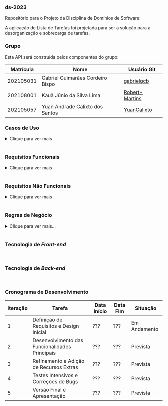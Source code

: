 ### ds-2023
Repositório para o Projeto da Disciplína de Domínios de Software:

A aplicação de Lista de Tarefas foi projetada para ser a solução para a desorganização e sobrecarga de tarefas.

### Grupo
Esta API será construída pelos componentes do grupo:

|Matrícula|Nome|Usuário Git|
|---|---|---|
|202105031|Gabriel Guimarães Cordeiro Bispo|[gabrielgcb](https://github.com/gabrielgcb)|
|202108001|Kauã Júnio da Silva Lima |[Robert-Martins](https://github.com/kauajuno)|
|202105057|Yuan Andrade Calixto dos Santos|[YuanCalixto](https://github.com/YuanCalixto)|

### Casos de Uso

<details><summary>Clique para ver mais</summary>

UC001 - Eu como usuário quero registrar tarefas e poder visualizá-las na tela para poder me lembrar dos meus afazeres.
UC002 - Eu como usuário quero atribuir título e descrição às minhas tarefas para visualizar uma tarefa tanto num contexto compacto (visualizar um conjunto de tarefas somente com um título) quanto num contexto detalhado (visualizar título e descrição de uma única tarefa).
UC003 - Eu como usuário quero criar diferentes listas que contenham diferentes tarefas para manter um ambiente mais organizado.
UC004 - Eu como usuário quero assinalar ou desassinalar uma tarefa como concluída para manter controle do que eu fiz e do que eu não fiz.
UC005 - Eu como usuário quero excluir tarefas para evitar um flood de tarefas que não me interessam mais.
UC006 - Eu como usuário quero ter a opção de registrar um horário até o qual uma tarefa possa ser concluída.
UC007 - Eu como usuário quero ser avisado quando o tempo limite de conclusão de uma tarefa esteja se aproximando.
UC008 - Eu como usuário quero ver as tarefas em ordem de tempo limite de conclusão para saber o que priorizar.
UC009 - Eu como usuário quero pesquisar tarefas pelo título para achá-las com mais facilidade em meio a uma quantidade massiva de tarefas.
UC010 - Eu como usuário gostaria de disponibilizar lista de tarefas para outros usuários, a fim de ocorrer uma colaboração. 
UC011 - Eu como usuário desejo adicionar etiquetas às tarefas para classificá-las com base em sua urgência, permitindo priorizar de forma eficaz.  
UC012 - Eu como usuário desejo logar na minha própria conta para ter acesso às minhas tarefas de múltiplos lugares diferentes
UC013 - Eu como usuário desejo adicionar outros usuários a uma lista de amigos para partilharmos de uma mesma lista de tarefas
UC014 - Eu como usuário desejo configurar listas como privadas ou compartilhadas para poder partilhar de uma mesma lista de tarefas com outras pessoas
UC015 - Eu como usuário pretendo selecionar amigos com os quais irei partilhar uma determinada lista de tarefas caso esta seja compartilhada


</details>

<br>


### Requisitos Funcionais

<details><summary>Clique para ver mais</summary>

</details>

<br>

### Requisitos Não Funcionais

<details><summary>Clique para ver mais</summary>

RNF001 - A aplicação deve ser responsiva e se adaptar a diferentes tamanhos de tela sem apresentar uma UI de baixa qualidade.
RNF002 - A aplicação deve levar menos de 5 segundos para abrir.
RNF003 - A aplicação deve seguir padrão de design do Google (Material Design 3).
RNF004 - A aplicação deve possuir opção de tema que se adeque melhor ao horário no qual o usuário abre a aplicação (modo claro e modo escuro);
RNF005 - A aplicação deve ser capaz de lidar com vários usuários simultâneos. 

</details>

<br>

### Regras de Negócio
<details><summary>Clique para ver mais...</summary>

</details>

<br>

### Tecnologia de _Front-end_


<br>

### Tecnologia de _Back-end_


<br>


### Cronograma de Desenvolvimento

| Iteração | Tarefa | Data Início | Data Fim | Situação |
| --- |---|---|---|---|
| 1 | Definição de Requisitos e Design Inicial | ??? | ??? | Em Andamento |
| 2 | Desenvolvimento das Funcionalidades Principais | ??? | ??? | Prevista |
| 3 | Refinamento e Adição de Recursos Extras | ??? | ??? | Prevista |
| 4 | Testes Intensivos e Correções de Bugs |??? | ??? | Prevista |
| 5 | Versão Final e Apresentação | ??? | ??? | Prevista |
